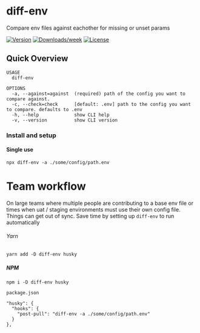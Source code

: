 diff-env
========
Compare env files against eachother for missing or unset params

[![Version](https://img.shields.io/npm/v/diff-env.svg)](https://www.npmjs.com/package/@newengen/diff-env)
[![Downloads/week](https://img.shields.io/npm/dw/diff-env.svg)](https://www.npmjs.com/package/@newengen/diff-env)
[![License](https://img.shields.io/npm/l/diff-env.svg)](https://github.com/NewEngen/diff-env/blob/master/package.json)


## Quick Overview
```
USAGE
  diff-env

OPTIONS
  -a, --against=against  (required) path of the config you want to compare against.
  -c, --check=check      [default: .env] path to the config you want to compare. defaults to .env
  -h, --help             show CLI help
  -v, --version          show CLI version
```

### Install and setup

#### Single use
`npx diff-env -a ./some/config/path.env`

Team workflow
====================
On large teams where multiple people are contributing to a base env file or times when uat / staging environments must use their own config file. Things can get out of sync. Save time by setting up `diff-env` to run automatically

###### Yarn
`yarn add -D diff-env husky`

##### NPM
`npm i -D diff-env husky`

`package.json`
```
"husky": {
  "hooks": {
    "post-pull": "diff-env -a ./some/config/path.env"
  }
},
```
